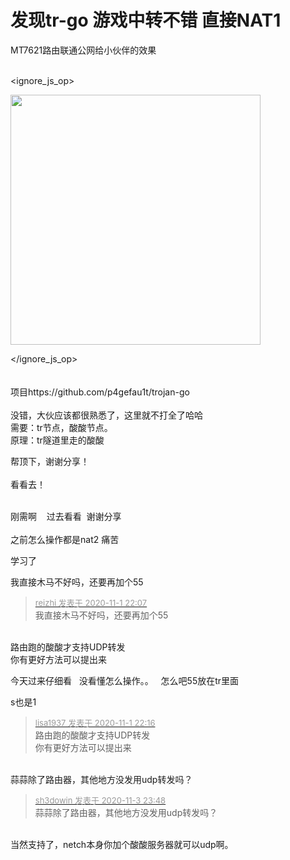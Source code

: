 # 发现tr-go 游戏中转不错 直接NAT1


MT7621路由联通公网给小伙伴的效果 <br />
<br />

<ignore_js_op>

<img id="aimg_140945" aid="140945" src="static/image/common/none.gif" zoomfile="forum.php?mod=attachment&aid=MTQwOTQ1fGViMGUyMTM0fDE2MDk1MzA4Mzh8NDczNDR8NzYxMDU5&noupdate=yes&nothumb=yes" file="forum.php?mod=attachment&aid=MTQwOTQ1fGViMGUyMTM0fDE2MDk1MzA4Mzh8NDczNDR8NzYxMDU5&noupdate=yes" class="zoom" onclick="zoom(this, this.src, 0, 0, 0)" width="400" id="aimg_140945" inpost="1" onmouseover="showMenu({'ctrlid':this.id,'pos':'12'})" />

<div class="tip tip_4 aimg_tip" id="aimg_140945_menu" style="position: absolute; display: none" disautofocus="true">
<div class="xs0">
<p><strong>65645.png</strong> <em class="xg1">(41.94 KB, 下载次数: 3)</em></p>
<p>
<a href="forum.php?mod=attachment&amp;aid=MTQwOTQ1fGViMGUyMTM0fDE2MDk1MzA4Mzh8NDczNDR8NzYxMDU5&amp;nothumb=yes" target="_blank">下载附件</a>

</p>

<p class="xg1 y">2020-11-1 21:40 上传</p>

</div>
<div class="tip_horn"></div>
</div>

</ignore_js_op>
<br />
<br />
<br />
项目https://github.com/p4gefau1t/trojan-go<br />
<br />
没错，大伙应该都很熟悉了，这里就不打全了哈哈<br />
需要：tr节点，酸酸节点。<br />
原理：tr隧道里走的酸酸

帮顶下，谢谢分享！<br />
<br />
看看去！<br />
<br />
<img src="static/image/smiley/default/lol.gif" smilieid="12" border="0" alt="" /><img src="static/image/smiley/default/lol.gif" smilieid="12" border="0" alt="" /><img src="static/image/smiley/default/lol.gif" smilieid="12" border="0" alt="" />

刚需啊&nbsp; &nbsp; 过去看看&nbsp;&nbsp;谢谢分享<br />
<br />
之前怎么操作都是nat2 痛苦<img id="aimg_imCcc" onclick="zoom(this, this.src, 0, 0, 0)" class="zoom" src="https://cdn.jsdelivr.net/gh/hishis/forum-master/public/images/patch.gif" onmouseover="img_onmouseoverfunc(this)" onload="thumbImg(this)" border="0" alt="" />

学习了<img id="aimg_uaL47" onclick="zoom(this, this.src, 0, 0, 0)" class="zoom" src="https://cdn.jsdelivr.net/gh/hishis/forum-master/public/images/patch.gif" onmouseover="img_onmouseoverfunc(this)" onload="thumbImg(this)" border="0" alt="" />

我直接木马不好吗，还要再加个55

<div class="quote"><blockquote><font size="2"><a href="https://www.hostloc.com/forum.php?mod=redirect&amp;goto=findpost&amp;pid=9386409&amp;ptid=761059" target="_blank"><font color="#999999">reizhi 发表于 2020-11-1 22:07</font></a></font><br />
我直接木马不好吗，还要再加个55</blockquote></div><br />
路由跑的酸酸才支持UDP转发<br />
你有更好方法可以提出来

今天过来仔细看&nbsp; &nbsp;没看懂怎么操作。。&nbsp; &nbsp;怎么吧55放在tr里面<img src="static/image/smiley/yct/022.gif" smilieid="42" border="0" alt="" /><img id="aimg_VAoNO" onclick="zoom(this, this.src, 0, 0, 0)" class="zoom" src="https://cdn.jsdelivr.net/gh/hishis/forum-master/public/images/patch.gif" onmouseover="img_onmouseoverfunc(this)" onload="thumbImg(this)" border="0" alt="" />

s也是1

<div class="quote"><blockquote><font size="2"><a href="https://www.hostloc.com/forum.php?mod=redirect&amp;goto=findpost&amp;pid=9386431&amp;ptid=761059" target="_blank"><font color="#999999">lisa1937 发表于 2020-11-1 22:16</font></a></font><br />
路由跑的酸酸才支持UDP转发<br />
你有更好方法可以提出来</blockquote></div><br />
蒜蒜除了路由器，其他地方没发用udp转发吗？

<div class="quote"><blockquote><font size="2"><a href="https://www.hostloc.com/forum.php?mod=redirect&amp;goto=findpost&amp;pid=9399056&amp;ptid=761059" target="_blank"><font color="#999999">sh3dowin 发表于 2020-11-3 23:48</font></a></font><br />
蒜蒜除了路由器，其他地方没发用udp转发吗？</blockquote></div><br />
当然支持了，netch本身你加个酸酸服务器就可以udp啊。
